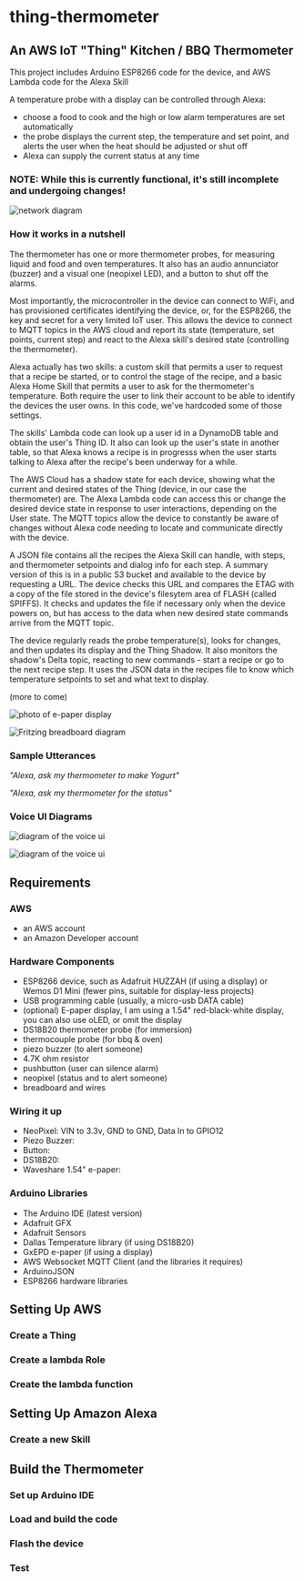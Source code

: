 # thing-thermometer

## An AWS IoT "Thing" Kitchen / BBQ Thermometer

This project includes Arduino ESP8266 code for the device,
and AWS Lambda code for the Alexa Skill

A temperature probe with a display can be controlled through Alexa:
- choose a food to cook and the high or low alarm temperatures are set automatically
- the probe displays the current step, the temperature and set point, and alerts the user when the heat should be adjusted or shut off
- Alexa can supply the current status at any time

### NOTE: While this is currently functional, it's still incomplete and undergoing changes!

![network diagram](img/iot-diagram.png?raw=true "IoT Diagram")

### How it works in a nutshell

The thermometer has one or more thermometer probes, for measuring liquid and food and oven temperatures. It also has an audio annunciator (buzzer) and a visual one (neopixel LED), and a button to shut off the alarms.

Most importantly, the microcontroller in the device can connect to WiFi, and has provisioned certificates identifying the device, or, for the ESP8266, the key and secret for a very limited IoT user. This allows the device to connect to MQTT topics in the AWS cloud and report its state (temperature, set points, current step) and react to the Alexa skill's desired state (controlling the thermometer).

Alexa actually has two skills: a custom skill that permits a user to request that a recipe be started, or to control the stage of the recipe, and a basic Alexa Home Skill that permits a user to ask for the thermometer's temperature. Both require the user to link their account to be able to identify the devices the user owns. In this code, we've hardcoded some of those settings.

The skills' Lambda code can look up a user id in a DynamoDB table and obtain the user's Thing ID. It also can look up the user's state in another table, so that Alexa knows a recipe is in progresss when the user starts talking to Alexa after the recipe's been underway for a while.

The AWS Cloud has a shadow state for each device, showing what the current and desired states of the Thing (device, in our case the thermometer) are. The Alexa Lambda code can access this or change the desired device state in response to user interactions, depending on the User state. The MQTT topics allow the device to constantly be aware of changes without Alexa code needing to locate and communicate directly with the device.

A JSON file contains all the recipes the Alexa Skill can handle, with steps, and thermometer setpoints and dialog info for each step. A summary version of this is in a public S3 bucket and available to the device by requesting a URL. The device checks this URL and compares the ETAG with a copy of the file stored in the device's filesytem area of FLASH (called SPIFFS). It checks and updates the file if necessary only when the device powers on, but has access to the data when new desired state commands arrive from the MQTT topic.

The device regularly reads the probe temperature(s), looks for changes, and then updates its display and the Thing Shadow. It also monitors the shadow's Delta topic, reacting to new commands - start a recipe or go to the next recipe step. It uses the JSON data in the recipes file to know which temperature setpoints to set and what text to display.

(more to come)


![photo of e-paper display](img/display.jpg?raw=true "Thermometer probe display")

![Fritzing breadboard diagram](img/fritzing-nodisplay.jpg?raw=true "Breadboard (without e-paper)")

### Sample Utterances
*"Alexa, ask my thermometer to make Yogurt"*

*"Alexa, ask my thermometer for the status"*

### Voice UI Diagrams
![diagram of the voice ui](img/basic-recipe-flow.png?raw=true "Basic Recipe Flow")

![diagram of the voice ui](img/unknown-recipe-flow.png?raw=true "Unknown Recipe Flow")

## Requirements
### AWS
- an AWS account
- an Amazon Developer account
### Hardware Components
- ESP8266 device, such as Adafruit HUZZAH (if using a display) or Wemos D1 Mini (fewer pins, suitable for display-less projects)
- USB programming cable (usually, a micro-usb DATA cable)
- (optional) E-paper display, I am using a 1.54" red-black-white display, you can also use oLED, or omit the display
- DS18B20 thermometer probe (for immersion)
- thermocouple probe (for bbq & oven)
- piezo buzzer (to alert someone)
- 4.7K ohm resistor
- pushbutton (user can silence alarm)
- neopixel (status and to alert someone)
- breadboard and wires
### Wiring it up
- NeoPixel: VIN to 3.3v, GND to GND, Data In to GPIO12
- Piezo Buzzer: 
- Button:
- DS18B20:
- Waveshare 1.54" e-paper: 
### Arduino Libraries
- The Arduino IDE (latest version)
- Adafruit GFX
- Adafruit Sensors
- Dallas Temperature library (if using DS18B20)
- GxEPD e-paper (if using a display)
- AWS Websocket MQTT Client (and the libraries it requires)
- ArduinoJSON
- ESP8266 hardware libraries

## Setting Up AWS
### Create a Thing
### Create a lambda Role
### Create the lambda function
## Setting Up Amazon Alexa
### Create a new Skill
## Build the Thermometer
### Set up Arduino IDE
### Load and build the code
### Flash the device
### Test
